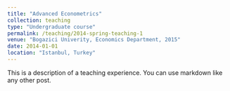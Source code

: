 ```yaml
---
title: "Advanced Econometrics"
collection: teaching
type: "Undergraduate course"
permalink: /teaching/2014-spring-teaching-1
venue: "Bogazici Univerity, Economics Department, 2015"
date: 2014-01-01
location: "Istanbul, Turkey"
---
```


This is a description of a teaching experience. You can use markdown like any other post.

